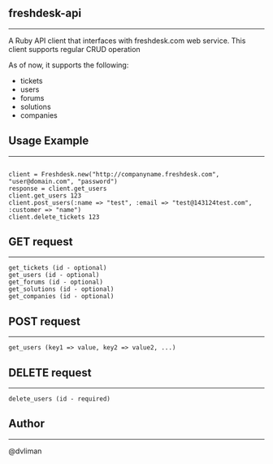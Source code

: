 ## freshdesk-api 
- - -
A Ruby API client that interfaces with freshdesk.com web service. This client supports regular CRUD operation 

As of now, it supports the following: 

  - tickets
  - users
  - forums
  - solutions
  - companies

## Usage Example ##
- - -



<code>
client = Freshdesk.new("http://companyname.freshdesk.com", "user@domain.com", "password")
response = client.get_users
client.get_users 123
client.post_users(:name => "test", :email => "test@143124test.com", :customer => "name")
client.delete_tickets 123
</code>




## GET request ##
- - -

```
get_tickets (id - optional)
get_users (id - optional)
get_forums (id - optional)
get_solutions (id - optional)
get_companies (id - optional)
```

## POST request ##
- - -

```
get_users (key1 => value, key2 => value2, ...)
```

## DELETE request ##
- - -

```
delete_users (id - required)
```

## Author ##
- - -

@dvliman




